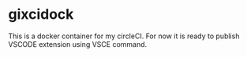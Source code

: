 # gixcidock

This is a docker container for my circleCI.
For now it is ready to publish VSCODE extension using VSCE command.
